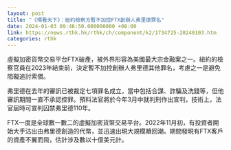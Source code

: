 ```yaml
---
layout: post
title: "《環看天下》：紐約檢察方暫不加控FTX創辦人弗里德罪名"
date: 2024-01-03 09:46:50.000000000 +08:00
link: https://news.rthk.hk/rthk/ch/component/k2/1734725-20240103.htm
categories: rthk
---
```


虛擬加密貨幣交易平台FTX破產，被外界形容為美國最大宗金融案之一。紐約的檢察官員在2023年結束前，決定暫不加控創辦人弗里德其他罪名，考慮之一是避免阻礙追討索償。

弗里德在去年的審訊已被裁定七項罪名成立，當中包括合謀、詐騙及洗錢等，但他審訊期間一直不承認控罪。預料法官將於今年3月中就判刑作出宣判，技術上，法官屆時可宣判囚禁弗里德110年。

FTX一度是全球數一數二的虛擬加密貨幣交易平台。2022年11月初，有投資者開始大手沽出由弗里德創造的代幣，並迅速出現大規模贖回潮。期間發現有FTX客戶的資產不翼而飛，估計涉及數以十億美元計。

